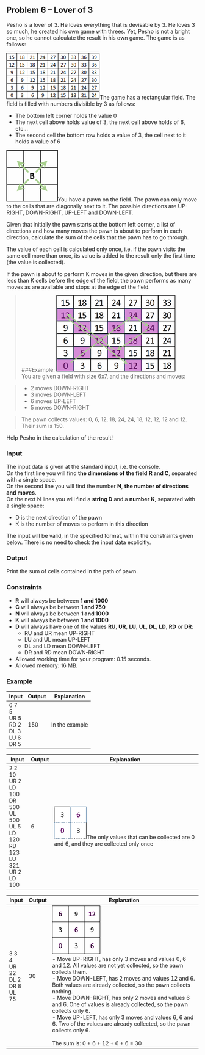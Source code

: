 Problem 6 – Lover of 3
----------------------

Pesho is a lover of 3. He loves everything that is devisable by 3. He loves 3 so much, he created his own game with threes. Yet, Pesho is not a bright one, so he cannot calculate the result in his own game. The game is as follows:

![](./imgs/field.png)The game has a rectangular field. The field is filled with numbers divisible by 3 as follows:

-   The bottom left corner holds the value 0
-   The next cell above holds value of 3, the next cell above holds of 6, etc…
-   The second cell the bottom row holds a value of 3, the cell next to it holds a value of 6

![](./imgs/moves.png)You have a pawn on the field. The pawn can only move to the cells that are diagonally next to it. The possible directions are UP-RIGHT, DOWN-RIGHT, UP-LEFT and DOWN-LEFT.

Given that initially the pawn starts at the bottom left corner, a list of directions and how many moves the pawn is about to perform in each direction, calculate the sum of the cells that the pawn has to go through.

The value of each cell is calculated only once, i.e. if the pawn visits the same cell more than once, its value is added to the result only the first time (the value is collected).

If the pawn is about to perform K moves in the given direction, but there are less than K cells before the edge of the field, the pawn performs as many moves as are available and stops at the edge of the field.

>###Example:
![](./imgs/example.png "Example")</br>
>You are given a field with size 6x7, and the directions and moves:

>-   2 moves DOWN-RIGHT
>-   3 moves DOWN-LEFT
>-   6 moves UP-LEFT
>-   5 moves DOWN-RIGHT

>The pawn collects values: 0, 6, 12, 18, 24, 24, 18, 12, 12, 12 and 12. Their sum is 150.

Help Pesho in the calculation of the result!

### Input

The input data is given at the standard input, i.e. the console.  
On the first line you will find **the dimensions of the field** **R and C**, separated with a single space.  
On the second line you will find the number **N**, **the number of directions and moves**.  
On the next N lines you will find a **string D** and a **number K**, separated with a single space:  

-   D is the next direction of the pawn
-   K is the number of moves to perform in this direction

The input will be valid, in the specified format, within the constraints given below. There is no need to check the input data explicitly.

### Output

Print the sum of cells contained in the path of pawn.

### Constraints

-   **R** will always be between **1 and 1000**
-   **C** will always be between **1 and 750**
-   **N** will always be between **1 and 1000**
-   **K** will always be between **1 and 1000**
-   **D** will always have one of the values **RU**, **UR**, **LU**, **UL**, **DL**, **LD**, **RD** or **DR**:  
    -   RU and UR mean UP-RIGHT
    -   LU and UL mean UP-LEFT
    -   DL and LD mean DOWN-LEFT
    -   DR and RD mean DOWN-RIGHT
-   Allowed working time for your program: 0.15 seconds.
-   Allowed memory: 16 MB.

### Example

| **Input** | **Output** | **Explanation** |
|-----------|------------|-----------------|
|6 7</br>5</br>UR 5</br>RD 2</br>DL 3</br>LU 6</br>DR 5       | 150        | In the example  |

| **Input** | **Output** | **Explanation** |
|-----------|------------|-----------------|
|2 2</br>10</br>UR 2</br>LD 100</br>DR 500</br>UL 500</br>UL 5</br>LD 120</br>RD 123</br>LU 321</br>UR 2</br>LD 100	| 6          | ![](./imgs/example2.png)The only values that can be collected are 0 and 6, and they are collected only once  |

| **Input** | **Output** | **Explanation** |
|-----------|------------|-----------------|
|3 3</br>4</br>UR 22</br>DL 2</br>DR 8</br>UL 75	| 30         | ![](./imgs/example3.png)<br>-	Move UP-RIGHT, has only 3 moves and values 0, 6 and 12. All values are not yet collected, so the pawn collects them.</br>-   Move DOWN-LEFT, has 2 moves and values 12 and 6. Both values are already collected, so the pawn collects nothing.</br>-   Move DOWN-RIGHT, has only 2 moves and values 6 and 6. One of values is already collected, so the pawn collects only 6.</br>-   Move UP-LEFT, has only 3 moves and values 6, 6 and 6. Two of the values are already collected, so the pawn collects only 6.</br></br>The sum is: 0 + 6 + 12 + 6 + 6 = 30 |
